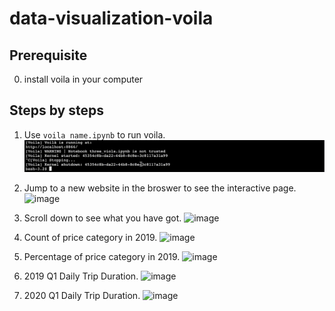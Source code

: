 # data-visualization-voila

## Prerequisite
0. install voila in your computer

## Steps by steps

1. Use `voila name.ipynb` to run voila.
![image](data/01.gif)

2. Jump to a new website in the broswer to see the interactive page.
![image](data/02.gif)

3. Scroll down to see what you have got.
![image](data/03.gif)

4. Count of price category in 2019.
![image](data/04.gif)

5. Percentage of price category in 2019.
![image](data/05.gif)

6. 2019 Q1 Daily Trip Duration.
![image](data/06.gif)

7. 2020 Q1 Daily Trip Duration.
![image](data/07.gif)






